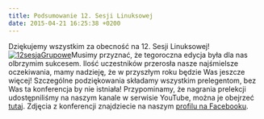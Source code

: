 ```yaml
---
title: Podsumowanie 12. Sesji Linuksowej
date: 2015-04-21 16:25:38 +0200
---
```

Dziękujemy wszystkim za obecność na 12. Sesji Linuksowej! [![12sesjaGrupowe](http://asi.wroclaw.pl/wp-content/uploads/2015/05/12sesjaGrupowe-150x100.jpg)](http://asi.wroclaw.pl/wp-content/uploads/2015/05/12sesjaGrupowe.jpg)Musimy przyznać, że tegoroczna edycja była dla nas olbrzymim sukcesem. Ilość uczestników przerosła nasze najśmielsze oczekiwania,&nbsp;mamy nadzieję, że w przyszłym roku będzie Was jeszcze więcej! Szczególne podziękowania składamy wszystkim prelegentom, bez Was ta konferencja by nie istniała! Przypominamy, że nagrania prelekcji udostępniliśmy na naszym kanale w serwisie YouTube, można je obejrzeć [tutaj](https://www.youtube.com/embed/videoseries?list=PLTvZBPQxCI8FlBKzCESV2tIq7XF50_LgE). Zdjęcia z konferencji znajdziecie na naszym [profilu na Facebooku](https://www.facebook.com/media/set/?set=a.894905380551430.1073741836.204638909578084&type=1).

